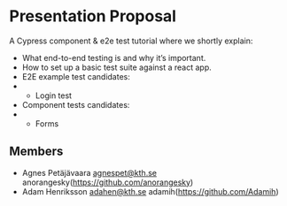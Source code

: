 
# Presentation Proposal
A Cypress component & e2e test tutorial where we shortly explain: 
- What end-to-end testing is and why it’s important.
- How to set up a basic test suite against a react app. 
- E2E example test candidates:
- - Login test
- Component tests candidates:
- - Forms




## Members
- Agnes Petäjävaara <agnespet@kth.se> anorangesky(https://github.com/anorangesky)
- Adam Henriksson <adahen@kth.se> adamih(https://github.com/Adamih)